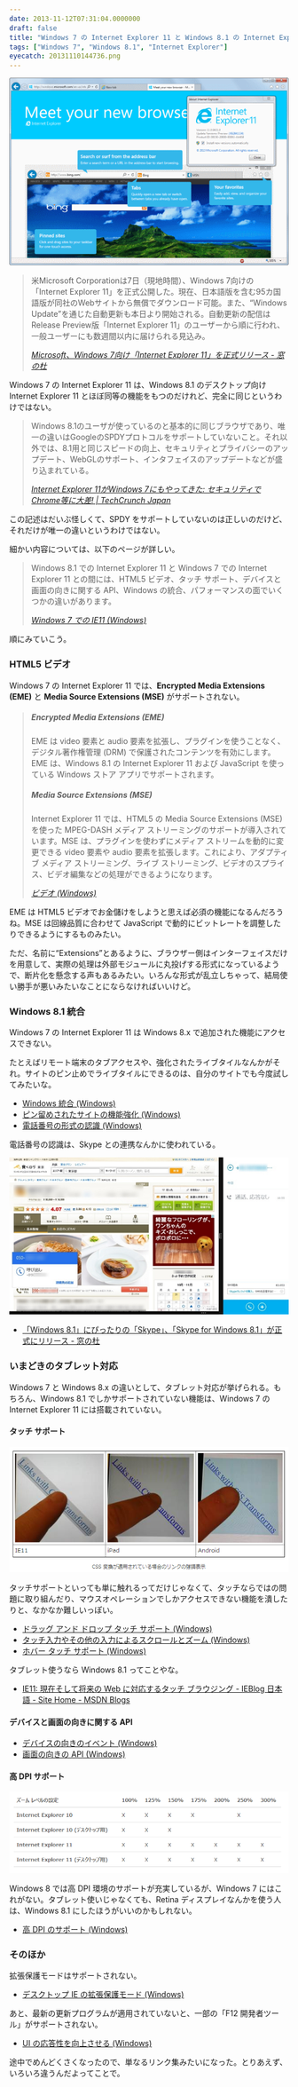 ```yaml
---
date: 2013-11-12T07:31:04.0000000
draft: false
title: "Windows 7 の Internet Explorer 11 と Windows 8.1 の Internet Explorer 11 の違い"
tags: ["Windows 7", "Windows 8.1", "Internet Explorer"]
eyecatch: 20131110144736.png
---
```

<p><span itemscope itemtype="http://schema.org/Photograph"><img src="20131110144736.png" alt="f:id:daruyanagi:20131110144736p:plain" title="f:id:daruyanagi:20131110144736p:plain" class="hatena-fotolife" itemprop="image"></span><br />
</p>

<blockquote cite="http://www.forest.impress.co.jp/docs/news/20131108_622701.html">
<p>米Microsoft Corporationは7日（現地時間）、Windows 7向けの「Internet Explorer 11」を正式公開した。現在、日本語版を含む95カ国語版が同社のWebサイトから無償でダウンロード可能。また、“Windows Update”を通じた自動更新も本日より開始される。自動更新の配信はRelease Preview版「Internet Explorer 11」のユーザーから順に行われ、一般ユーザーにも数週間以内に届けられる見込み。</p>

<cite><a href="http://www.forest.impress.co.jp/docs/news/20131108_622701.html">Microsoft&#x3001;Windows 7&#x5411;&#x3051;&#x300C;Internet Explorer 11&#x300D;&#x3092;&#x6B63;&#x5F0F;&#x30EA;&#x30EA;&#x30FC;&#x30B9; - &#x7A93;&#x306E;&#x675C;</a></cite>
</blockquote>
<p>Windows 7 の Internet Explorer 11 は、Windows 8.1 のデスクトップ向け Internet Explorer 11 とほぼ同等の機能をもつのだけれど、完全に同じというわけではない。</p>

<blockquote cite="http://jp.techcrunch.com/2013/11/08/20131107internet-explorer-11-launches-on-windows-7/">
<p>Windows 8.1のユーザが使っているのと基本的に同じブラウザであり、唯一の違いはGoogleのSPDYプロトコルをサポートしていないこと。それ以外では、8.1用と同じスピードの向上、セキュリティとプライバシーのアップデート、WebGLのサポート、インタフェイスのアップデートなどが盛り込まれている。</p>

<cite><a href="http://jp.techcrunch.com/2013/11/08/20131107internet-explorer-11-launches-on-windows-7/">Internet Explorer 11&#x304C;Windows 7&#x306B;&#x3082;&#x3084;&#x3063;&#x3066;&#x304D;&#x305F;: &#x30BB;&#x30AD;&#x30E5;&#x30EA;&#x30C6;&#x30A3;&#x3067;Chrome&#x7B49;&#x306B;&#x5927;&#x5DEE;! | TechCrunch Japan</a></cite>
</blockquote>
<p>この記述はだいぶ怪しくて、SPDY をサポートしていないのは正しいのだけど、それだけが唯一の違いというわけではない。</p><p>細かい内容については、以下のページが詳しい。</p>

<blockquote cite="http://msdn.microsoft.com/ja-jp/library/ie/dn394063(v=vs.85).aspx">
<p>Windows 8.1 での Internet Explorer 11 と Windows 7 での Internet Explorer 11 との間には、HTML5 ビデオ、タッチ サポート、デバイスと画面の向きに関する API、Windows の統合、パフォーマンスの面でいくつかの違いがあります。</p>

<cite><a href="http://msdn.microsoft.com/ja-jp/library/ie/dn394063(v=vs.85).aspx">Windows 7 &#x3067;&#x306E; IE11 (Windows)</a></cite>
</blockquote>
<p>順にみていこう。</p>


<div class="section">
<h3>HTML5 ビデオ</h3>
<p>Windows 7 の Internet Explorer 11 では、<b>Encrypted Media Extensions (EME)</b> と <b>Media Source Extensions (MSE)</b> がサポートされない。</p>

<blockquote cite="http://msdn.microsoft.com/ja-jp/library/ie/bg182646(v=vs.85).aspx">

<div class="section">
<h5>Encrypted Media Extensions (EME)</h5>
<p>EME は video 要素と audio 要素を拡張し、プラグインを使うことなく、デジタル著作権管理 (DRM) で保護されたコンテンツを有効にします。 EME は、Windows 8.1 の Internet Explorer 11 および JavaScript を使っている Windows ストア アプリでサポートされます。</p>

</div>
<div class="section">
<h5>Media Source Extensions (MSE)</h5>
<p>Internet Explorer 11 では、HTML5 の Media Source Extensions (MSE) を使った MPEG-DASH メディア ストリーミングのサポートが導入されています。MSE は、プラグインを使わずにメディア ストリームを動的に変更できる video 要素や audio 要素を拡張します。これにより、アダプティブ メディア ストリーミング、ライブ ストリーミング、ビデオのスプライス、ビデオ編集などの処理ができるようになります。</p>

</div>
<cite><a href="http://msdn.microsoft.com/ja-jp/library/ie/bg182646(v=vs.85).aspx">&#x30D3;&#x30C7;&#x30AA; (Windows)</a></cite>
</blockquote>
<p>EME は HTML5 ビデオでお金儲けをしようと思えば必須の機能になるんだろうね。MSE は回線品質に合わせて JavaScript で動的にビットレートを調整したりできるようにするものみたい。</p><p>ただ、名前に“Extensions”とあるように、ブラウザー側はインターフェイスだけを用意して、実際の処理は外部モジュールに丸投げする形式になっているようで、断片化を懸念する声もあるみたい。いろんな形式が乱立しちゃって、結局使い勝手が悪いみたいなことにならなければいいけど。</p>

</div>
<div class="section">
<h3>Windows 8.1 統合</h3>
<p>Windows 7 の Internet Explorer 11 は Windows 8.x で追加された機能にアクセスできない。 </p><p>たとえばリモート端末のタブアクセスや、強化されたライブタイルなんかがそれ。サイトのピン止めでライブタイルにできるのは、自分のサイトでも今度試してみたいな。</p>

<ul>
<li><a href="http://msdn.microsoft.com/ja-jp/library/ie/dn265048(v=vs.85).aspx">Windows &#x7D71;&#x5408; (Windows)</a></li>
<li><a href="http://msdn.microsoft.com/ja-jp/library/ie/bg183312(v=vs.85).aspx">&#x30D4;&#x30F3;&#x7559;&#x3081;&#x3055;&#x308C;&#x305F;&#x30B5;&#x30A4;&#x30C8;&#x306E;&#x6A5F;&#x80FD;&#x5F37;&#x5316; (Windows)</a></li>
<li><a href="http://msdn.microsoft.com/ja-jp/library/ie/dn265018(v=vs.85).aspx">&#x96FB;&#x8A71;&#x756A;&#x53F7;&#x306E;&#x5F62;&#x5F0F;&#x306E;&#x8A8D;&#x8B58; (Windows)</a></li>
</ul><p>電話番号の認識は、Skype との連携なんかに使われている。</p><p><span itemscope itemtype="http://schema.org/Photograph"><img src="20131112071024.jpg" alt="f:id:daruyanagi:20131112071024j:plain" title="f:id:daruyanagi:20131112071024j:plain" class="hatena-fotolife" itemprop="image"></span><br />
</p>

<ul>
<li><a href="http://www.forest.impress.co.jp/docs/news/20131023_620660.html">&#x300C;Windows 8.1&#x300D;&#x306B;&#x3074;&#x3063;&#x305F;&#x308A;&#x306E;&#x300C;Skype&#x300D;&#x3001;&#x300C;Skype for Windows 8.1&#x300D;&#x304C;&#x6B63;&#x5F0F;&#x306B;&#x30EA;&#x30EA;&#x30FC;&#x30B9; - &#x7A93;&#x306E;&#x675C;</a></li>
</ul>
</div>
<div class="section">
<h3>いまどきのタブレット対応</h3>
<p>Windows 7 と Windows 8.x の違いとして、タブレット対応が挙げられる。もちろん、Windows 8.1 でしかサポートされていない機能は、Windows 7 の Internet Explorer 11 には搭載されていない。</p>

<div class="section">
<h4>タッチ サポート</h4>
<p><span itemscope itemtype="http://schema.org/Photograph"><img src="20131112072153.png" alt="f:id:daruyanagi:20131112072153p:plain" title="f:id:daruyanagi:20131112072153p:plain" class="hatena-fotolife" itemprop="image"></span></p><p>タッチサポートといっても単に触れるってだけじゃなくて、タッチならではの問題に取り組んだり、マウスオペレーションでしかアクセスできない機能を潰したりと、なかなか難しいっぽい。</p>

<ul>
<li><a href="http://msdn.microsoft.com/ja-jp/library/ie/dn265022(v=vs.85).aspx">&#x30C9;&#x30E9;&#x30C3;&#x30B0; &#x30A2;&#x30F3;&#x30C9; &#x30C9;&#x30ED;&#x30C3;&#x30D7; &#x30BF;&#x30C3;&#x30C1; &#x30B5;&#x30DD;&#x30FC;&#x30C8; (Windows)</a></li>
<li><a href="http://msdn.microsoft.com/ja-jp/library/ie/dn265041(v=vs.85).aspx">&#x30BF;&#x30C3;&#x30C1;&#x5165;&#x529B;&#x3084;&#x305D;&#x306E;&#x4ED6;&#x306E;&#x5165;&#x529B;&#x306B;&#x3088;&#x308B;&#x30B9;&#x30AF;&#x30ED;&#x30FC;&#x30EB;&#x3068;&#x30BA;&#x30FC;&#x30E0; (Windows)</a></li>
<li><a href="http://msdn.microsoft.com/ja-jp/library/ie/dn265029(v=vs.85).aspx">&#x30DB;&#x30D0;&#x30FC; &#x30BF;&#x30C3;&#x30C1; &#x30B5;&#x30DD;&#x30FC;&#x30C8; (Windows)</a></li>
</ul><p>タブレット使うなら Windows 8.1 ってことやな。</p>

<ul>
<li><a href="http://blogs.msdn.com/b/ie_ja/archive/2013/08/06/ie11-touch-browsing-for-todays-web-and-beyond.aspx">IE11: &#x73FE;&#x5728;&#x305D;&#x3057;&#x3066;&#x5C06;&#x6765;&#x306E; Web &#x306B;&#x5BFE;&#x5FDC;&#x3059;&#x308B;&#x30BF;&#x30C3;&#x30C1; &#x30D6;&#x30E9;&#x30A6;&#x30B8;&#x30F3;&#x30B0; - IEBlog &#x65E5;&#x672C;&#x8A9E; - Site Home - MSDN Blogs</a></li>
</ul>
</div>
<div class="section">
<h4>デバイスと画面の向きに関する API</h4>

<ul>
<li><a href="http://msdn.microsoft.com/ja-jp/library/ie/dn433240(v=vs.85).aspx">&#x30C7;&#x30D0;&#x30A4;&#x30B9;&#x306E;&#x5411;&#x304D;&#x306E;&#x30A4;&#x30D9;&#x30F3;&#x30C8; (Windows)</a></li>
<li><a href="http://msdn.microsoft.com/ja-jp/library/ie/dn433241(v=vs.85).aspx">&#x753B;&#x9762;&#x306E;&#x5411;&#x304D;&#x306E; API (Windows)</a></li>
</ul>
</div>
<div class="section">
<h4>高 DPI サポート</h4>
<p><span itemscope itemtype="http://schema.org/Photograph"><img src="20131112071652.png" alt="f:id:daruyanagi:20131112071652p:plain" title="f:id:daruyanagi:20131112071652p:plain" class="hatena-fotolife" itemprop="image"></span></p><p>Windows 8 では高 DPI 環境のサポートが充実しているが、Windows 7 にはこれがない。タブレット使いじゃなくても、Retina ディスプレイなんかを使う人は、Windows 8.1 にしたほうがいいのかもしれない。</p>

<ul>
<li><a href="http://msdn.microsoft.com/ja-jp/library/ie/dn265030(v=vs.85).aspx">&#x9AD8; DPI &#x306E;&#x30B5;&#x30DD;&#x30FC;&#x30C8; (Windows)</a></li>
</ul>
</div>
</div>
<div class="section">
<h3>そのほか</h3>
<p>拡張保護モードはサポートされない。</p>

<ul>
<li><a href="http://msdn.microsoft.com/ja-jp/library/ie/dn265025(v=vs.85).aspx">&#x30C7;&#x30B9;&#x30AF;&#x30C8;&#x30C3;&#x30D7; IE &#x306E;&#x62E1;&#x5F35;&#x4FDD;&#x8B77;&#x30E2;&#x30FC;&#x30C9; (Windows)</a></li>
</ul><p>あと、最新の更新プログラムが適用されていないと、一部の「F12 開発者ツール」がサポートされない。</p>

<ul>
<li><a href="http://msdn.microsoft.com/ja-jp/library/ie/dn255009(v=vs.85).aspx">UI &#x306E;&#x5FDC;&#x7B54;&#x6027;&#x3092;&#x5411;&#x4E0A;&#x3055;&#x305B;&#x308B; (Windows)</a></li>
</ul><p>途中でめんどくさくなったので、単なるリンク集みたいになった。とりあえず、いろいろ違うんだよってことで。</p>

</div>